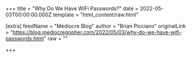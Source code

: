 
+++
title = "Why Do We Have WiFi Passwords?"
date = 2022-05-03T00:00:00.000Z
template = "html_content/raw.html"

[extra]
feedName = "Mediocre Blog"
author = "Brian Picciano"
originalLink = "https://blog.mediocregopher.com/2022/05/03/why-do-we-have-wifi-passwords.html"
raw = ""

+++

